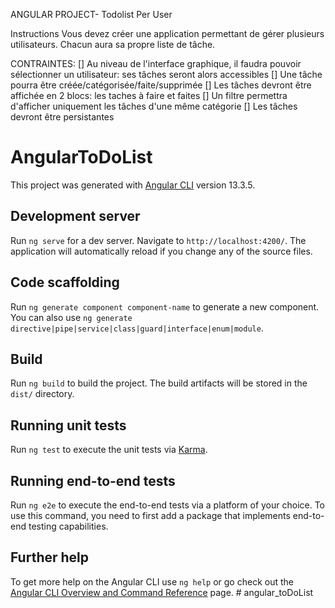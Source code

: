 ANGULAR PROJECT- Todolist Per User

Instructions
Vous devez créer une application permettant de gérer plusieurs utilisateurs.
Chacun aura sa propre liste de tâche.


CONTRAINTES:
[] Au niveau de l'interface graphique, il faudra pouvoir sélectionner un utilisateur: ses tâches seront alors accessibles
[] Une tâche pourra être créée/catégorisée/faite/supprimée
[] Les tâches devront être affichée en 2 blocs: les taches à faire et faites
[] Un filtre permettra d'afficher uniquement les tâches d'une même catégorie
[] Les tâches devront être persistantes


# AngularToDoList

This project was generated with [Angular CLI](https://github.com/angular/angular-cli) version 13.3.5.

## Development server

Run `ng serve` for a dev server. Navigate to `http://localhost:4200/`. The application will automatically reload if you change any of the source files.

## Code scaffolding

Run `ng generate component component-name` to generate a new component. You can also use `ng generate directive|pipe|service|class|guard|interface|enum|module`.

## Build

Run `ng build` to build the project. The build artifacts will be stored in the `dist/` directory.

## Running unit tests

Run `ng test` to execute the unit tests via [Karma](https://karma-runner.github.io).

## Running end-to-end tests

Run `ng e2e` to execute the end-to-end tests via a platform of your choice. To use this command, you need to first add a package that implements end-to-end testing capabilities.

## Further help

To get more help on the Angular CLI use `ng help` or go check out the [Angular CLI Overview and Command Reference](https://angular.io/cli) page.
#   a n g u l a r _ t o D o L i s t 
 
 

